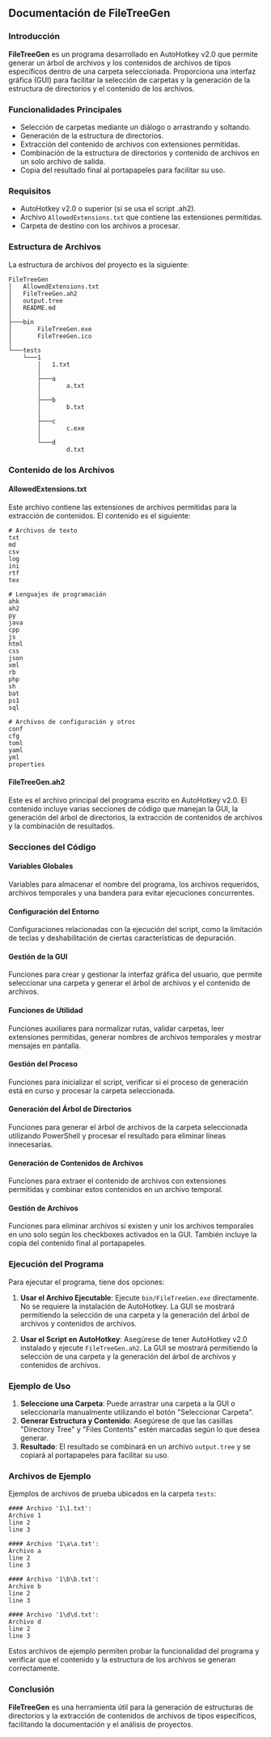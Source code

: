 ## Documentación de FileTreeGen

### Introducción

**FileTreeGen** es un programa desarrollado en AutoHotkey v2.0 que permite generar un árbol de archivos y los contenidos de archivos de tipos específicos dentro de una carpeta seleccionada. Proporciona una interfaz gráfica (GUI) para facilitar la selección de carpetas y la generación de la estructura de directorios y el contenido de los archivos.

### Funcionalidades Principales

- Selección de carpetas mediante un diálogo o arrastrando y soltando.
- Generación de la estructura de directorios.
- Extracción del contenido de archivos con extensiones permitidas.
- Combinación de la estructura de directorios y contenido de archivos en un solo archivo de salida.
- Copia del resultado final al portapapeles para facilitar su uso.

### Requisitos

- AutoHotkey v2.0 o superior (si se usa el script .ah2).
- Archivo `AllowedExtensions.txt` que contiene las extensiones permitidas.
- Carpeta de destino con los archivos a procesar.

### Estructura de Archivos

La estructura de archivos del proyecto es la siguiente:

```
FileTreeGen
│   AllowedExtensions.txt
│   FileTreeGen.ah2
│   output.tree
│   README.md
│
├───bin
│       FileTreeGen.exe
│       FileTreeGen.ico
│
└───tests
    └───1
        │   1.txt
        │
        ├───a
        │       a.txt
        │
        ├───b
        │       b.txt
        │
        ├───c
        │       c.exe
        │
        └───d
                d.txt
```

### Contenido de los Archivos

#### AllowedExtensions.txt

Este archivo contiene las extensiones de archivos permitidas para la extracción de contenidos. El contenido es el siguiente:

```
# Archivos de texto
txt
md
csv
log
ini
rtf
tex

# Lenguajes de programación
ahk
ah2
py
java
cpp
js
html
css
json
xml
rb
php
sh
bat
ps1
sql

# Archivos de configuración y otros
conf
cfg
toml
yaml
yml
properties
```

#### FileTreeGen.ah2

Este es el archivo principal del programa escrito en AutoHotkey v2.0. El contenido incluye varias secciones de código que manejan la GUI, la generación del árbol de directorios, la extracción de contenidos de archivos y la combinación de resultados.

### Secciones del Código

#### Variables Globales

Variables para almacenar el nombre del programa, los archivos requeridos, archivos temporales y una bandera para evitar ejecuciones concurrentes.

#### Configuración del Entorno

Configuraciones relacionadas con la ejecución del script, como la limitación de teclas y deshabilitación de ciertas características de depuración.

#### Gestión de la GUI

Funciones para crear y gestionar la interfaz gráfica del usuario, que permite seleccionar una carpeta y generar el árbol de archivos y el contenido de archivos.

#### Funciones de Utilidad

Funciones auxiliares para normalizar rutas, validar carpetas, leer extensiones permitidas, generar nombres de archivos temporales y mostrar mensajes en pantalla.

#### Gestión del Proceso

Funciones para inicializar el script, verificar si el proceso de generación está en curso y procesar la carpeta seleccionada.

#### Generación del Árbol de Directorios

Funciones para generar el árbol de archivos de la carpeta seleccionada utilizando PowerShell y procesar el resultado para eliminar líneas innecesarias.

#### Generación de Contenidos de Archivos

Funciones para extraer el contenido de archivos con extensiones permitidas y combinar estos contenidos en un archivo temporal.

#### Gestión de Archivos

Funciones para eliminar archivos si existen y unir los archivos temporales en uno solo según los checkboxes activados en la GUI. También incluye la copia del contenido final al portapapeles.

### Ejecución del Programa

Para ejecutar el programa, tiene dos opciones:

1. **Usar el Archivo Ejecutable**: Ejecute `bin/FileTreeGen.exe` directamente. No se requiere la instalación de AutoHotkey. La GUI se mostrará permitiendo la selección de una carpeta y la generación del árbol de archivos y contenidos de archivos.

2. **Usar el Script en AutoHotkey**: Asegúrese de tener AutoHotkey v2.0 instalado y ejecute `FileTreeGen.ah2`. La GUI se mostrará permitiendo la selección de una carpeta y la generación del árbol de archivos y contenidos de archivos.

### Ejemplo de Uso

1. **Seleccione una Carpeta**: Puede arrastrar una carpeta a la GUI o seleccionarla manualmente utilizando el botón "Seleccionar Carpeta".
2. **Generar Estructura y Contenido**: Asegúrese de que las casillas "Directory Tree" y "Files Contents" estén marcadas según lo que desea generar.
3. **Resultado**: El resultado se combinará en un archivo `output.tree` y se copiará al portapapeles para facilitar su uso.

### Archivos de Ejemplo

Ejemplos de archivos de prueba ubicados en la carpeta `tests`:

```
#### Archivo '1\1.txt':
Archivo 1
line 2
line 3

#### Archivo '1\a\a.txt':
Archivo a
line 2
line 3

#### Archivo '1\b\b.txt':
Archivo b
line 2
line 3

#### Archivo '1\d\d.txt':
Archivo d
line 2
line 3
```

Estos archivos de ejemplo permiten probar la funcionalidad del programa y verificar que el contenido y la estructura de los archivos se generan correctamente.

### Conclusión

**FileTreeGen** es una herramienta útil para la generación de estructuras de directorios y la extracción de contenidos de archivos de tipos específicos, facilitando la documentación y el análisis de proyectos.
